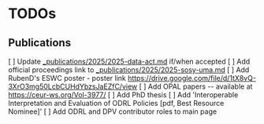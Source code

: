 # TODOs

## Publications
[ ] Update [_publications/2025/2025-data-act.md](_publications/2025/2025-data-act.md) if/when accepted
[ ] Add official proceedings link to [_publications/2025/2025-sosy-uma.md](_publications/2025/2025-sosy-uma.md)
[ ] Add RubenD's ESWC poster - poster link https://drive.google.com/file/d/1tX8vQ-3XrO3mg50LcbCUHdYbzsJaEZfC/view
[ ] Add OPAL papers -- available at https://ceur-ws.org/Vol-3977/
[ ] Add PhD thesis
[ ] Add 'Interoperable Interpretation and Evaluation of ODRL Policies [pdf, Best Resource Nominee]'
[ ] Add ODRL and DPV contributor roles to main page